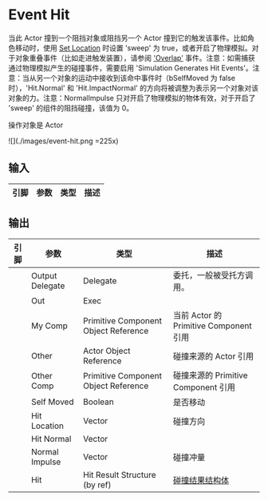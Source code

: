 # Event Hit

当此 Actor 撞到一个阻挡对象或阻挡另一个 Actor 撞到它的触发该事件。比如角色移动时，使用 [Set Location]()
时设置 'sweep' 为 true，或者开启了物理模拟。对于对象重叠事件（比如走进触发装置），请参阅 ['Overlap'](./event-actor-begin-overlap.md) 事件。注意：如需捕获通过物理模拟产生的碰撞事件，需要启用 'Simulation Generates Hit Events'。注意：当从另一个对象的运动中接收到该命中事件时（bSelfMoved 为 false 时），'Hit.Normal' 和 'Hit.ImpactNormal' 的方向将被调整为表示另一个对象对该对象的力。注意：NormalImpulse 只对开启了物理模拟的物体有效，对于开启了 'sweep' 的组件的阻挡碰撞，该值为 0。 

操作对象是 Actor

![](./images/event-hit.png =225x)

## 输入
| 引脚 | 参数 | 类型 | 描述 |
| -- | -- | -- | -- |

## 输出
| 引脚 | 参数 | 类型 | 描述 |
| -- | -- | -- | -- |
| <IconDelegate /> | Output Delegate | Delegate | 委托，一般被受托方调用。|
| <IconExec /> | Out | Exec | 
| <IconPin color="#00a8f4" /> | My Comp | Primitive Component Object Reference | 当前 Actor 的 Primitive Component 引用 |
| <IconPin color="#00a8f4" /> | Other | Actor Object Reference | 碰撞来源的 Actor 引用 |
| <IconPin color="#00a8f4" /> | Other Comp | Primitive Component Object Reference | 碰撞来源的 Primitive Component 引用 |
| <IconPin color="#af0e0e" /> | Self Moved | Boolean | 是否移动 |
| <IconPin color="#fac426" /> | Hit Location | Vector | 碰撞方向 |
| <IconPin color="#fac426" /> | Hit Normal | Vector |  |
| <IconPin color="#fac426" /> | Normal Impulse | Vector | 碰撞冲量 |
| <IconPin color="#0057c5" /> | Hit | Hit Result Structure (by ref) | [碰撞结果结构体]() |